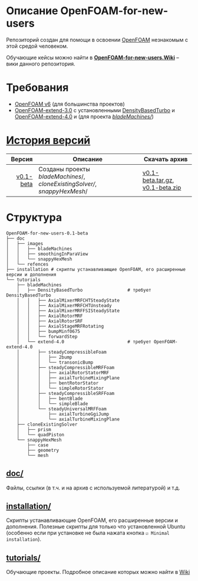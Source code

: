 # Описание OpenFOAM-for-new-users
Репозиторий создан для помощи в освоении [OpenFOAM](https://github.com/StasF1/OpenFOAM-for-new-users/wiki/About) незнакомым с этой средой человеком.

Обучающие кейсы можно найти в [**OpenFOAM-for-new-users.Wiki**](https://github.com/StasF1/OpenFOAM-for-new-users/wiki) – вики данного репозитория.

# Требования
- [OpenFOAM v6](https://openfoam.org/download/) (для большинства проектов)
- [OpenFOAM-extend-3.0](https://github.com/StasF1/OpenFOAM-for-new-users/wiki/%5Binstall%5D-Extend#openfoam-extend-30) с установленными [DensityBasedTurbo](https://github.com/StasF1/OpenFOAM-for-new-users/wiki/%5Binstall%5D-Additions#densitybasedturbo) и [OpenFOAM-extend-4.0](https://github.com/StasF1/OpenFOAM-for-new-users/wiki/%5Binstall%5D-Extend#openfoam-extend-40) и (для проекта [_bladeMachines/_](https://github.com/StasF1/OpenFOAM-for-new-users/tree/master/tutorials/bladeMachines))

# [История версий](https://github.com/StasF1/dualFuelEngine/releases)
|                                                       Версия | Описание                                                     | Скачать архив                                                |
| -----------------------------------------------------------: | ------------------------------------------------------------ | ------------------------------------------------------------ |
| [v0.1-beta](https://github.com/StasF1/OpenFOAM-for-new-users/tree/v0.1-beta) | Созданы проекты *bladeMachines*/, *cloneExistingSolver/*, *snappyHexMesh*/ | [v0.1-beta.tar.gz](https://github.com/StasF1/OpenFOAM-for-new-users/archive/v0.1-beta.tar.gz), [v0.1-beta.zip](https://github.com/StasF1/OpenFOAM-for-new-users/archive/v0.1-beta.zip) |

# Структура
```gitignore
OpenFOAM-for-new-users-0.1-beta
├── doc
│   ├── images
│   │   ├── bladeMachines
│   │   ├── smoothingInParaView
│   │   └── snappyHexMesh
│   └── refences
├── installation # скрипты устанавливающие OpenFOAM, его расширенные версии и дополнения
└── tutorials
    ├── bladeMachines
    │   ├── DensityBasedTurbo                 # требует DensityBasedTurbo
    │   │   ├── AxialMixerMRFCHTSteadyState
    │   │   ├── AxialMixerMRFCHTUnsteady
    │   │   ├── AxialMixerMRFFSISteadyState
    │   │   ├── AxialRotorMRF
    │   │   ├── AxialRotorSRF
    │   │   ├── AxialStageMRFRotating
    │   │   ├── bumpMinf0675
    │   │   └── forwardStep
    │   └── extend-4.0                        # требует OpenFOAM-extend-4.0
    │       ├── steadyCompressibleFoam
    │       │	├── 2bump
    │       │	└── transonicBump
    │       ├── steadyCompressibleMRFFoam
    │       │	├── axialRotorStatorMRF
    │       │	├── axialTurbineMixingPlane
    │       │	├── bentRotorStator
    │       │	└── simpleRotorStator
    │       ├── steadyCompressibleSRFFoam
    │       │	├── bentBlade
    │       │	└── simpleBlade
    │       └── steadyUniversalMRFFoam
    │           ├── axialTurbineGgiJump
    │           └── axialTurbineMixingPlane
    ├── cloneExistingSolver
    │   ├── prism
    │   └── quadPiston
    └── snappyHexMesh
        ├── case
        ├── geometry
        └── mesh
```

## [doc/](https://github.com/StasF1/OpenFOAM-for-new-users/tree/master/doc)
Файлы, ссылки (в т.ч. и на архив с используемой литературой) и т.д.

## [installation/](https://github.com/StasF1/OpenFOAM-for-new-users/tree/master/installation)
Скрипты устанавливающие OpenFOAM, его расширенные версии и дополнения. Полезные скрипты для только что установленной Ubuntu (особенно если при установке не была нажата кнопка `☑️ Minimal installation`).

## [tutorials/](https://github.com/StasF1/OpenFOAM-for-new-users/tree/master/tutorials)
Обучающие проекты. Подробное описание которых можно найти в [Wiki](https://github.com/StasF1/OpenFOAM-for-new-users/wiki)
